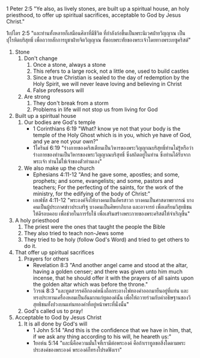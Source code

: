 
1 Peter 2:5 "Ye also, as lively stones, are built up a spiritual house, an holy priesthood, to offer up spiritual sacrifices, acceptable to God by Jesus Christ."

1เปโตร 2:5 "และท่านทั้งหลายก็เสมือนศิลาที่มีชีวิต ที่กำลังก่อขึ้นเป็นพระนิเวศฝ่ายวิญญาณ เป็นปุโรหิตบริสุทธิ์ เพื่อถวายสักการบูชาฝ่ายจิตวิญญาณ ที่ชอบพระทัยของพระเจ้าโดยทางพระเยซูคริสต์"

1. Stone
    1. Don't change
        1. Once a stone, always a stone
        2. This refers to a large rock, not a little one, used to build castles
        3. Since a true Christian is sealed to the day of redemption by the Holy Spirit, we will never leave loving and believing in Christ
        4. False professors will
    2. Are strong
        1. They don't break from a storm
        2. Problems in life will not stop us from living for God
2. Built up a spiritual house
    1. Our bodies are God's temple
        - 1 Corinthians 6:19 "What? know ye not that your body is the temple of the Holy Ghost which is in you, which ye have of God, and ye are not your own?"
        - 1โครินธ์ 6:19 "ร่างกายของคริสเตียนเป็นวิหารของพระวิญญาณบริสุทธิ์ท่านไม่รู้หรือว่า ร่างกายของท่านเป็นวิหารของพระวิญญาณบริสุทธิ์ ซึ่งสถิตอยู่ในท่าน ซึ่งท่านได้รับจากพระเจ้า ท่านไม่ใช่เจ้าของตัวท่านเอง"
    2. We also make up the church
        - Ephesians 4:11-12 "And he gave some, apostles; and some, prophets; and some, evangelists; and some, pastors and teachers; For the perfecting of the saints, for the work of the ministry, for the edifying of the body of Christ:"
        - เอเฟซัส 4:11-12 "พระองค์จึงให้บางคนเป็นอัครสาวก บางคนเป็นศาสดาพยากรณ์ บางคนเป็นผู้ประกาศข่าวประเสริฐ บางคนเป็นศิษยาภิบาล และอาจารย์ เพื่อเตรียมวิสุทธิชนให้ดีรอบคอบ เพื่อช่วยในการรับใช้ เพื่อเสริมสร้างพระกายของพระคริสต์ให้จำเริญขึ้น"
3. A holy priesthood
    1. The priest were the ones that taught the people the Bible
    2. They also tried to teach non-Jews some
    3. They tried to be holy (follow God's Word) and tried to get others to do it.
4. That offer up spiritual sacrifices
    1. Prayers for others
        - Revelation 8:3 "And another angel came and stood at the altar, having a golden censer; and there was given unto him much incense, that he should offer it with the prayers of all saints upon the golden altar which was before the throne."
        - วิวรณ์ 8:3 "และทูตสวรรค์อีกองค์หนึ่งถือกระถางไฟทองคำออกมายืนอยู่ที่แท่น และทรงประทานเครื่องหอมเป็นอันมากแก่ทูตองค์นั้น เพื่อให้ถวายร่วมกับคำอธิษฐานของวิสุทธิชนทั้งปวงบนแท่นทองคำที่อยู่หน้าพระที่นั่งนั้น"
    2. God's called us to pray!
5. Acceptable to God by Jesus Christ
    1. It is all done by God's will
        - 1 John 5:14 "And this is the confidence that we have in him, that, if we ask any thing according to his will, he heareth us:"
        - 1ยอห์น 5:14 "และนี่คือความมั่นใจที่เรามีต่อพระองค์ คือถ้าเราทูลขอสิ่งใดตามพระประสงค์ของพระองค์ พระองค์ก็ทรงโปรดฟังเรา"
